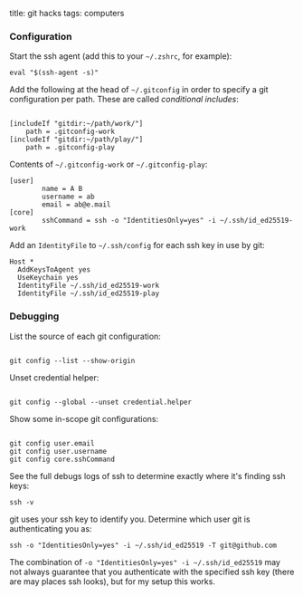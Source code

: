 title: git hacks
tags: computers

### Configuration

Start the ssh agent (add this to your `~/.zshrc`, for example):
```
eval "$(ssh-agent -s)"
```

Add the following at the head of `~/.gitconfig` in order to specify a git configuration per path. These are called _conditional includes_:

```

[includeIf "gitdir:~/path/work/"]
    path = .gitconfig-work
[includeIf "gitdir:~/path/play/"]
    path = .gitconfig-play

```

Contents of `~/.gitconfig-work` or `~/.gitconfig-play`:
```
[user]    
        name = A B
        username = ab
        email = ab@e.mail
[core]      
        sshCommand = ssh -o "IdentitiesOnly=yes" -i ~/.ssh/id_ed25519-work
```

Add an `IdentityFile` to `~/.ssh/config` for each ssh key in use by git:
```
Host *
  AddKeysToAgent yes
  UseKeychain yes
  IdentityFile ~/.ssh/id_ed25519-work
  IdentityFile ~/.ssh/id_ed25519-play
```

### Debugging

List the source of each git configuration:
```

git config --list --show-origin

```

Unset credential helper:
```

git config --global --unset credential.helper

```

Show some in-scope git configurations:
```

git config user.email
git config user.username
git config core.sshCommand

```

See the full debugs logs of ssh to determine exactly where it's finding ssh keys:
```
ssh -v
```

git uses your ssh key to identify you. Determine which user git is authenticating you as:
```
ssh -o "IdentitiesOnly=yes" -i ~/.ssh/id_ed25519 -T git@github.com
```

The combination of `-o "IdentitiesOnly=yes" -i ~/.ssh/id_ed25519` may not always guarantee that you authenticate with the specified ssh key (there are may places ssh looks), but for my setup this works.
